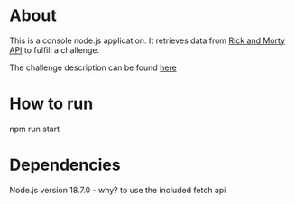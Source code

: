 # About
This is a console node.js application.
It retrieves data from [Rick and Morty API](https://rickandmortyapi.com/ "Rick and morty API") to fulfill a challenge.

The challenge description can be found [here](https://www.notion.so/Rick-and-Morty-Challenge-84a1b794dc09429fb3178c2a24e7c217 "Chipax's challenge")

# How to run
npm run start

# Dependencies
Node.js version 18.7.0 - why? to use the included fetch api